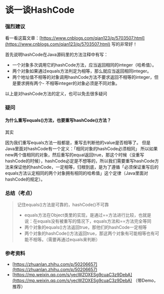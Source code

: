 # 谈一谈HashCode

### 强烈建议

看一看这篇文章：[https://www.cnblogs.com/qian123/p/5703507.html](https://www.cnblogs.com/qian123/p/5703507.html) 写的非常好！

首先说明hashCode在Java源码里的方法注释中有写：

* 一个对象多次调用它的hashCode方法，应当返回相同的integer（哈希值）。
* 两个对象如果通过equals方法判定为相等，那么就应当返回相同integer。
* 两个地址值不相等的对象调用hashCode方法不要求返回不相等的integer，但是要求拥有两个- 不相等integer的对象必须是不同对象。

以上是对hashCode方法的定义，也可以免去很多疑问

### 疑问

#### 为什么重写equals\(\)方法，也要重写hashCode\(\)方法？

其实

因为我们重写equals方法一般都是，重写去判断他的value是否相等了。 但是Java里面对hashCode有一个定义：「相同对象的hashCode必须相同」 所以如果new两个值相同的对象，然后重写的equal返回true，那这个时候（没重写hashCode的时候），hashCode必定是不想等的，所以我们需要重写hashCode方法来保证他的hashCode，一定相等，归根到底，是为了遵循「必须保证重写后的equals方法认定相同的两个对象拥有相同的哈希值」这个定律（Java里面对hashCode的规定）。

### 总结（考点）

> 记住equals\(\)方法是可靠的，hashCode\(\)不可靠
>
> * equals方法在Object类里的实现，是通过==方法进行比较，也就是说：在equals没有被重写的情况下，equals方法和==方法完全等同
> * 两个对象的equals\(\)方法返回true，那他们的hashCode一定相等
> * 两个对象的hashCode\(\)方法返回true，那这两个对象有可能相等也有可能不相等。（需要再通过equals来判断）

### 参考资料

* [https://zhuanlan.zhihu.com/p/50206657](https://zhuanlan.zhihu.com/p/50206657)
* [https://mp.weixin.qq.com/s/yecWZOXESg9cuaC3z9DebA](https://mp.weixin.qq.com/s/yecWZOXESg9cuaC3z9DebA) （带Demo，推荐）

